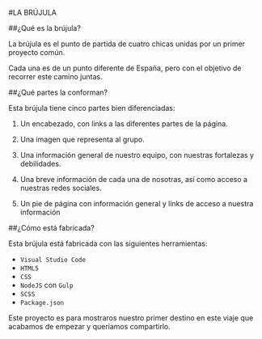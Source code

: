 #LA BRÚJULA

##¿Qué es la brújula?

La brújula es el punto de partida de cuatro chicas unidas por un primer proyecto común.

Cada una es de un punto diferente de España, pero con el objetivo de recorrer este camino juntas.

##¿Qué partes la conforman?

Esta brújula tiene cinco partes bien diferenciadas:

1. Un encabezado, con links a las diferentes partes de la página.

2. Una imagen que representa al grupo.

3. Una información general de nuestro equipo, con nuestras fortalezas y debilidades.

4. Una breve información de cada una de nosotras, así como acceso a nuestras redes sociales.

5. Un pie de página con información general y links de acceso a nuestra información

##¿Cómo está fabricada?

Esta brújula está fabricada con las siguientes herramientas:

- `Visual Studio Code`
- `HTML5`
- `CSS`
- `NodeJS` con `Gulp`
- `SCSS`
- `Package.json`

Este proyecto es para mostraros nuestro primer destino en este viaje que acabamos de empezar y queríamos compartirlo.
